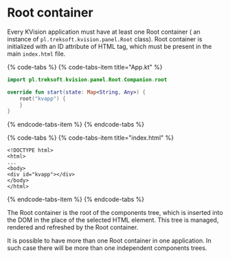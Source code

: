 # Root container

Every KVision application must have at least one Root container \( an instance of `pl.treksoft.kvision.panel.Root` class\). Root container is initialized with an ID attribute of HTML tag, which must be present in the main `index.html` file.

{% code-tabs %}
{% code-tabs-item title="App.kt" %}
```kotlin
import pl.treksoft.kvision.panel.Root.Companion.root

override fun start(state: Map<String, Any>) {
    root("kvapp") {
    }
}
```
{% endcode-tabs-item %}
{% endcode-tabs %}

{% code-tabs %}
{% code-tabs-item title="index.html" %}
```markup
<!DOCTYPE html>
<html>
...
<body>
<div id="kvapp"></div>
</body>
</html>
```
{% endcode-tabs-item %}
{% endcode-tabs %}

The Root container is the root of the components tree, which is inserted into the DOM in the place of the selected HTML element. This tree is managed, rendered and refreshed by the Root container.

It is possible to have more than one Root container in one application. In such case there will be more than one independent components trees.

